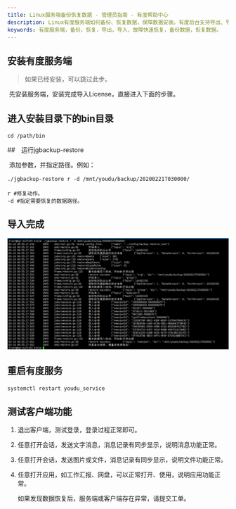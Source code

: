 ```yaml
---
title: Linux服务端备份恢复数据 - 管理员指南 - 有度帮助中心
description: Linux有度服务端如何备份、恢复数据，保障数据安装。有度后台支持导出、导入。备份、恢复通讯录、组织架构、会话、群组(固定群)，故障快速恢复。
keywords: 有度服务端，备份，恢复，导出，导入，故障快速恢复，备份数据，恢复数据。
---
```


## 安装有度服务端

> 如果已经安装，可以跳过此步。

​		先安装服务端，安装完成导入License，直接进入下面的步骤。

## 进入安装目录下的bin目录

```
cd /path/bin
```

##　运行jgbackup-restore

​		添加参数，并指定路径。例如：

```
./jgbackup-restore r -d /mnt/youdu/backup/20200221T030000/

r #修复动作。
-d #指定需要恢复的数据路径。
```

## 导入完成

![1584500125732](res/f01_00003/1584500125732.png)

## 重启有度服务

```
systemctl restart youdu_service
```

## 测试客户端功能

1. 退出客户端，测试登录，登录过程正常即可。

2. 任意打开会话，发送文字消息，消息记录有同步显示，说明消息功能正常。

3. 任意打开会话，发送图片或文件，消息记录有同步显示，说明文件功能正常。

4. 任意打开应用，如工作汇报、网盘，可以正常打开、使用，说明应用功能正常。

   如果发现数据恢复后，服务端或客户端存在异常，请提交工单。